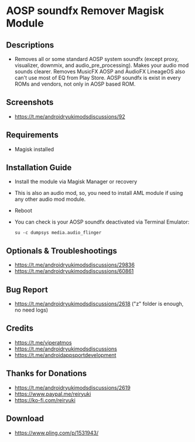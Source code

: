 # AOSP soundfx Remover Magisk Module

## Descriptions
- Removes all or some standard AOSP system soundfx (except proxy, visualizer, downmix, and audio_pre_processing).
  Makes your audio mod sounds clearer.
  Removes MusicFX AOSP and AudioFX LineageOS also can't use most of EQ from Play Store.
  AOSP soundfx is exist in every ROMs and vendors, not only in AOSP based ROM.

## Screenshots
- https://t.me/androidryukimodsdiscussions/92

## Requirements
- Magisk installed

## Installation Guide
- Install the module via Magisk Manager or recovery
- This is also an audio mod, so, you need to install AML module if using any other audio mod module.
- Reboot
- You can check is your AOSP soundfx deactivated via Terminal Emulator:

  `su -c dumpsys media.audio_flinger`

## Optionals & Troubleshootings
- https://t.me/androidryukimodsdiscussions/29836
- https://t.me/androidryukimodsdiscussions/60861

## Bug Report
- https://t.me/androidryukimodsdiscussions/2618 ("z" folder is enough, no need logs)

## Credits
- https://t.me/viperatmos
- https://t.me/androidryukimodsdiscussions
- https://t.me/androidappsportdevelopment

## Thanks for Donations
- https://t.me/androidryukimodsdiscussions/2619
- https://www.paypal.me/reiryuki
- https://ko-fi.com/reiryuki

## Download
- https://www.pling.com/p/1531943/
